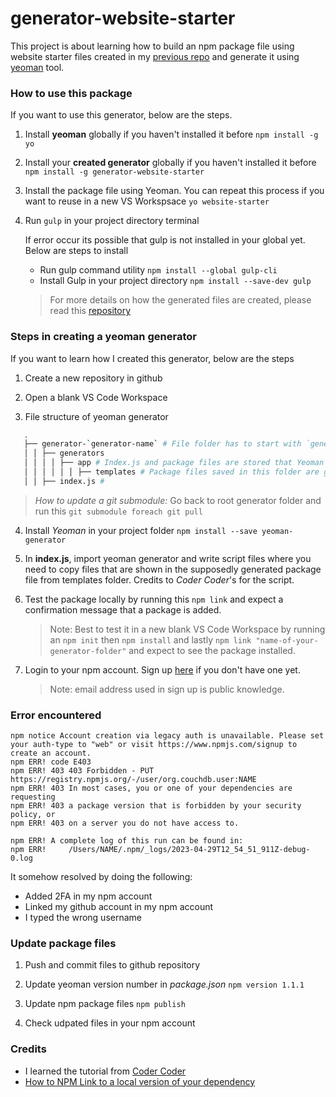 # generator-website-starter

This project is about learning how to build an npm package file using website starter files created in my [previous repo](https://github.com/francesjgonzales/website-starter) and generate it using [yeoman](https://yeoman.io/) tool.

### How to use this package

If you want to use this generator, below are the steps.

1. Install **yeoman** globally if you haven't installed it before
   `npm install -g yo`

2. Install your **created generator** globally if you haven't installed it before
   `npm install -g generator-website-starter`

3. Install the package file using Yeoman. You can repeat this process if you want to reuse in a new VS Workspsace
   `yo website-starter`

4. Run `gulp` in your project directory terminal

   If error occur its possible that gulp is not installed in your global yet. Below are steps to install

   - Run gulp command utility
     `npm install --global gulp-cli`
   - Install Gulp in your project directory
     `npm install --save-dev gulp`

   > For more details on how the generated files are created, please read this [repository](https://github.com/francesjgonzales/website-starter)

### Steps in creating a yeoman generator

If you want to learn how I created this generator, below are the steps

1. Create a new repository in github

2. Open a blank VS Code Workspace

3. File structure of yeoman generator

```bash
   .
   ├── generator-`generator-name` # File folder has to start with `generator` followed by a dash then your generator name
   │ │ ├── generators
   │ │ │ │ ├── app # Index.js and package files are stored that Yeoman uses to generate
   │ │ │ │ │ │ ├── templates # Package files saved in this folder are generated by Yeoman. Copy files in this folder, alternatively, use `git submodule add 'link of repository'` to load another git repository as a sub folder in the main repository. > Note: If there was a change in original repository, the files in this folder needs to be updated manually
   │ │ ├── index.js #
```

> _How to update a git submodule:_ Go back to root generator folder and run this `git submodule foreach git pull`

4. Install _Yeoman_ in your project folder
   `npm install --save yeoman-generator`

5. In **index.js**, import yeoman generator and write script files where you need to copy files that are shown in the supposedly generated package file from templates folder. Credits to _Coder Coder_'s for the script.

6. Test the package locally by running this `npm link` and expect a confirmation message that a package is added.

   > Note: Best to test it in a new blank VS Code Workspace by running an `npm init` then `npm install` and lastly `npm link "name-of-your-generator-folder"` and expect to see the package installed.

7. Login to your npm account. Sign up [here](https://www.npmjs.com/signup) if you don't have one yet.
   > Note: email address used in sign up is public knowledge.

### Error encountered

```
npm notice Account creation via legacy auth is unavailable. Please set your auth-type to "web" or visit https://www.npmjs.com/signup to create an account.
npm ERR! code E403
npm ERR! 403 403 Forbidden - PUT https://registry.npmjs.org/-/user/org.couchdb.user:NAME
npm ERR! 403 In most cases, you or one of your dependencies are requesting
npm ERR! 403 a package version that is forbidden by your security policy, or
npm ERR! 403 on a server you do not have access to.

npm ERR! A complete log of this run can be found in:
npm ERR!     /Users/NAME/.npm/_logs/2023-04-29T12_54_51_911Z-debug-0.log
```

It somehow resolved by doing the following:

- Added 2FA in my npm account
- Linked my github account in my npm account
- I typed the wrong username

### Update package files

1. Push and commit files to github repository

2. Update yeoman version number in _package.json_
   `npm version 1.1.1`

3. Update npm package files
   `npm publish`

4. Check udpated files in your npm account

### Credits

- I learned the tutorial from [Coder Coder](https://www.youtube.com/watch?v=NgaV7503dTk&t=420s)
- [How to NPM Link to a local version of your dependency](https://medium.com/@AidThompsin/how-to-npm-link-to-a-local-version-of-your-dependency-84e82126667a)
